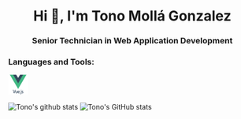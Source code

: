<h1 align="center">Hi 👋, I'm Tono Mollá Gonzalez</h1>
<h3 align="center">Senior Technician in Web Application Development</h3>


<h3 align="left">Languages and Tools:</h3>
<p align="left"> <a href="https://vuejs.org/" target="_blank"> <img src="https://raw.githubusercontent.com/devicons/devicon/master/icons/vuejs/vuejs-original-wordmark.svg" alt="vuejs" width="40" height="40"/> </a> </p>

![Tono's github stats](https://github-readme-stats.vercel.app/api/top-langs/?username=tonomolla6&theme=radical&show_icons=true)
![Tono's GitHub stats](https://github-readme-stats.vercel.app/api?username=tonomolla6&show_icons=true&theme=radical)

<!--
**tonomolla6/tonomolla6** is a ✨ _special_ ✨ repository because its `README.md` (this file) appears on your GitHub profile.

Here are some ideas to get you started:

- 🔭 I’m currently working on ...
- 🌱 I’m currently learning ...
- 👯 I’m looking to collaborate on ...
- 🤔 I’m looking for help with ...
- 💬 Ask me about ...
- 📫 How to reach me: ...
- 😄 Pronouns: ...
- ⚡ Fun fact: ...
-->
